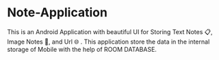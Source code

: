 # Note-Application
This is an Android Application with beautiful UI for Storing Text Notes 📋, Image Notes 🎴, and Url 🌐 . This application store the data in the internal storage of Mobile with  the help of ROOM DATABASE.
